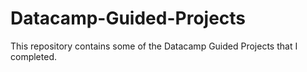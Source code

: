 # Datacamp-Guided-Projects

This repository contains some of the Datacamp Guided Projects that I completed.
